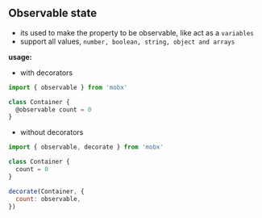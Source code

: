 ## Observable state

- its used to make the property to be observable, like act as a `variables`
- support all values, `number, boolean, string, object and arrays`

**usage:**

- with decorators

```js
import { observable } from 'mobx'

class Container {
  @observable count = 0
}
```

- without decorators

```js
import { observable, decorate } from 'mobx'

class Container {
  count = 0
}

decorate(Container, {
  count: observable,
})
```
